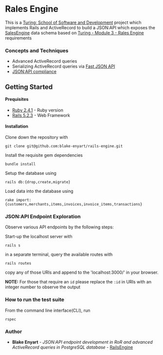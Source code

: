 # Rales Engine
This is a [Turing: School of Software and Development](https://turing.io/) project which implements Rails and ActiveRecord to build a JSON:API which exposes the [SalesEngine](https://github.com/turingschool-examples/sales_engine/tree/master/data) data schema based on [Turing - Module 3 - Rales Engine](http://backend.turing.io/module3/projects/rails_engine) requirements

### Concepts and Techniques
* Advanced ActiveRecord queries
* Serializing ActiveRecord queries via [Fast JSON API](https://github.com/Netflix/fast_jsonapi)
* [JSON:API compliance](https://jsonapi.org/)

## Getting Started

#### Prequisites
* [Ruby 2.4.1](https://www.ruby-lang.org/en/downloads/) - Ruby version
* [Rails 5.2.3](http://sinatrarb.com/) - Web Framework

#### Installation
Clone down the repository with
```
git clone git@github.com:blake-enyart/rails-engine.git
```
Install the requisite gem dependencies
```
bundle install
```
Setup the database using
```
rails db:{drop,create,migrate}
```
Load data into the database using
```
rake import:{customers,merchants,items,invoices,invoice_items,transactions}
```

### JSON:API Endpoint Exploration

Observe various API endpoints by the following steps:

Start-up the localhost server with
```
rails s
```
in a separate terminal, query the available routes with
```
rails routes
```
copy any of those URIs and append to the 'localhost:3000/' in your browser.

**NOTE:** For those that require an `id` please replace the `:id` in URIs with an integer number to observe the output

### How to run the test suite

From the command line interface(CLI), run
 ```
 rspec
 ```

### Author
* **Blake Enyart** - *JSON:API endpoint development in RoR and advanced ActiveRecord queries in PostgreSQL database* - [RailsEngine](https://github.com/blake-enyart/rails-engine)
